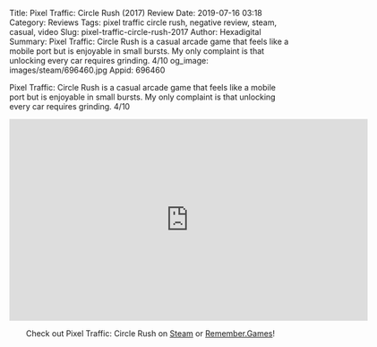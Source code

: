 Title: Pixel Traffic: Circle Rush (2017) Review
Date: 2019-07-16 03:18
Category: Reviews
Tags: pixel traffic circle rush, negative review, steam, casual, video
Slug: pixel-traffic-circle-rush-2017
Author: Hexadigital
Summary: Pixel Traffic: Circle Rush is a casual arcade game that feels like a mobile port but is enjoyable in small bursts. My only complaint is that unlocking every car requires grinding. 4/10
og_image: images/steam/696460.jpg
Appid: 696460

Pixel Traffic: Circle Rush is a casual arcade game that feels like a mobile port but is enjoyable in small bursts. My only complaint is that unlocking every car requires grinding. 4/10

<center><iframe src="https://www.youtube.com/embed/p1arVibdwZ4?feature=oembed" allow="accelerometer; autoplay; encrypted-media; gyroscope; picture-in-picture" width="640" height="360" frameborder="0"></iframe>

Check out Pixel Traffic: Circle Rush on [Steam](https://store.steampowered.com/app/696460/?curator_clanid=34633900) or [Remember.Games](https://remember.games/game/2619/)!</center>